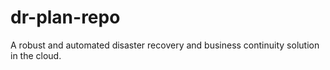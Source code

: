 # dr-plan-repo
A robust and automated disaster recovery and business continuity solution in the cloud.

